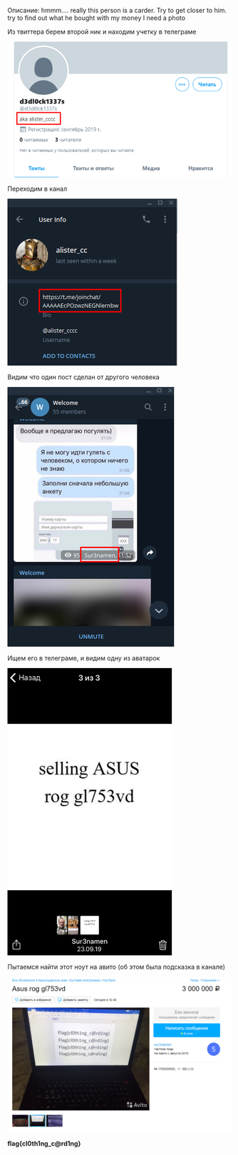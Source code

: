Описание: hmmm.... really this person is a carder. Try to get closer to him. try to find out what he bought with my money I need a photo

Из твиттера берем второй ник и находим учетку в телеграме


![](https://github.com/KubanCSC/2019/blob/master/writeups/OSINT/screens/200/1.png)

Переходим в канал


![](https://github.com/KubanCSC/2019/blob/master/writeups/OSINT/screens/200/2.png)


Видим что один пост сделан от другого человека


![](https://github.com/KubanCSC/2019/blob/master/writeups/OSINT/screens/200/3.png)

Ищем его в телеграме, и видим одну из аватарок


![](https://github.com/KubanCSC/2019/blob/master/writeups/OSINT/screens/200/6.png)


Пытаемся найти этот ноут на авито (об этом была подсказка в канале)


![](https://github.com/KubanCSC/2019/blob/master/writeups/OSINT/screens/200/5.png)


**flag{cl0th1ng_c@rd1ng}**
